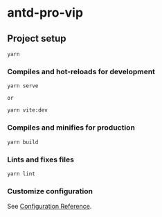 # antd-pro-vip

## Project setup

```
yarn
```

### Compiles and hot-reloads for development

```
yarn serve

or

yarn vite:dev
```

### Compiles and minifies for production

```
yarn build
```

### Lints and fixes files

```
yarn lint
```

### Customize configuration

See [Configuration Reference](https://cli.vuejs.org/config/).
